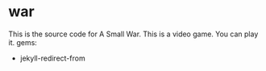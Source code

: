 # war
This is the source code for A Small War. This is a video game. You can play it.
gems:
  - jekyll-redirect-from
